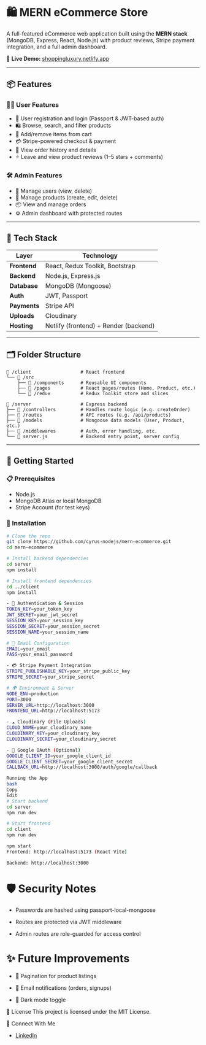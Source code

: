 # 🛍️ MERN eCommerce Store

A full-featured eCommerce web application built using the **MERN stack** (MongoDB, Express, React, Node.js) with product reviews, Stripe payment integration, and a full admin dashboard.

🔗 **Live Demo:** [shoppingluxury.netlify.app](https://shoppingluxury.netlify.app/)

---

## 📦 Features

### 🧑‍💻 User Features

- 🔐 User registration and login (Passport & JWT-based auth)
- 🛍️ Browse, search, and filter products
- 🛒 Add/remove items from cart
- 💳 Stripe-powered checkout & payment
- 📜 View order history and details
- ⭐ Leave and view product reviews (1–5 stars + comments)

### 🛠️ Admin Features

- 👤 Manage users (view, delete)
- 🛒 Manage products (create, edit, delete)
- 📦 View and manage orders
- ⚙️ Admin dashboard with protected routes

---

## 🧰 Tech Stack

| Layer        | Technology                        |
|-------------|------------------------------------|
| **Frontend**| React, Redux Toolkit, Bootstrap    |
| **Backend** | Node.js, Express.js                |
| **Database**| MongoDB (Mongoose)                 |
| **Auth**    | JWT, Passport                      |
| **Payments**| Stripe API                         |
| **Uploads** | Cloudinary                         |
| **Hosting** | Netlify (frontend) + Render (backend) |

---

## 🗂️ Folder Structure
```
📁 /client                  # React frontend
└── 📁 /src
    ├── 📁 /components      # Reusable UI components
    ├── 📁 /pages           # React pages/routes (Home, Product, etc.)
    └── 📁 /redux           # Redux Toolkit store and slices

📁 /server                  # Express backend
├── 📁 /controllers         # Handles route logic (e.g. createOrder)
├── 📁 /routes              # API routes (e.g. /api/products)
├── 📁 /models              # Mongoose data models (User, Product, etc.)
├── 📁 /middlewares         # Auth, error handling, etc.
└── 📄 server.js            # Backend entry point, server config
```
---

## 🚀 Getting Started

### 📋 Prerequisites

- Node.js
- MongoDB Atlas or local MongoDB
- Stripe Account (for test keys)

### 🔧 Installation

```bash
# Clone the repo
git clone https://github.com/cyrus-nodejs/mern-ecommerce.git
cd mern-ecommerce

# Install backend dependencies
cd server
npm install

# Install frontend dependencies
cd ../client
npm install

```

```bash
- 🔐 Authentication & Session
TOKEN_KEY=your_token_key
JWT_SECRET=your_jwt_secret
SESSION_KEY=your_session_key
SESSION_SECRET=your_session_secret
SESSION_NAME=your_session_name

# 📧 Email Configuration
EMAIL=your_email
PASS=your_email_password

- 💳 Stripe Payment Integration
STRIPE_PUBLISHABLE_KEY=your_stripe_public_key
STRIPE_SECRET=your_stripe_secret

# 🌍 Environment & Server
NODE_ENV=production
PORT=3000
SERVER_URL=http://localhost:3000
FRONTEND_URL=http://localhost:5173

- ☁️ Cloudinary (File Uploads)
CLOUD_NAME=your_cloudinary_name
CLOUDINARY_KEY=your_cloudinary_key
CLOUDINARY_SECRET=your_cloudinary_secret

- 🔐 Google OAuth (Optional)
GOOGLE_CLIENT_ID=your_google_client_id
GOOGLE_CLIENT_SECRET=your_google_client_secret
CALLBACK_URL=http://localhost:3000/auth/google/callback

```

```bash
Running the App
bash
Copy
Edit
# Start backend
cd server
npm run dev

# Start frontend
cd client
npm run dev

npm start
Frontend: http://localhost:5173 (React Vite)

Backend: http://localhost:3000

```

# 🛡️ Security Notes

- Passwords are hashed using passport-local-mongoose

- Routes are protected via JWT middleware

- Admin routes are role-guarded for access control


# ✨ Future Improvements

- 📑 Pagination for product listings

- 📧 Email notifications (orders, signups)

- 🌙 Dark mode toggle

📄 License
This project is licensed under the MIT License.

💬 Connect With Me
- [LinkedIn](https://www.linkedin.com/in/emmanuel-adeyemi-464ba5227)




